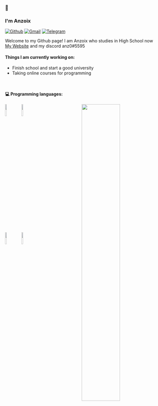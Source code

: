 ###  👋 
### I'm Anzoix

[![Github](https://img.shields.io/badge/GitHub-100000?style=for-the-badge&logo=github&logoColor=white)](https://github.com/Anzoix)
[![Gmail](https://img.shields.io/badge/Gmail-D14836?style=for-the-badge&logo=gmail&logoColor=white)](mailto:anzoix01@gmail.com)
[![Telegram](https://img.shields.io/badge/Telegram-2CA5E0?style=for-the-badge&logo=telegram&logoColor=white)](https://t.me/Anzoix)

Welcome to my Github page! I am Anzoix who studies in High School now [My Website](http://www.anzoix.me/) and my discord anz0#5595

####  Things I am currently working on: 
- Finish school and start a good university
- Taking online courses for programming 


<br />

#### :computer: Programming languages: 
<p>
	<img width="50%" align="right" src="https://github-readme-stats.vercel.app/api?username=Anzoix&show_icons=true&hide_border=true" />

<code><img width="10%" src="https://www.vectorlogo.zone/logos/javascript/javascript-ar21.svg"></code>
<code><img width="10%" src="https://www.vectorlogo.zone/logos/w3_html5/w3_html5-ar21.svg"></code>

<br />
<code><img width="10%" src="https://brandeps.com/logo-download/C/CSS-3-logo-vector-01.svg"></code>
<code><img width="10%" src="https://www.vectorlogo.zone/logos/python/python-ar21.svg"></code>

</p>

